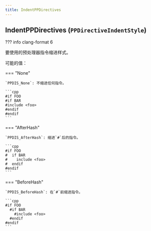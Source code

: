 ```yaml
---
title: IndentPPDirectives
---
```


## IndentPPDirectives (`PPDirectiveIndentStyle`)

??? info
    clang-format 6

要使用的预处理器指令缩进样式。

可能的值：

=== "None"

    `PPDIS_None`: 不缩进任何指令。

    ```cpp
    #if FOO
    #if BAR
    #include <foo>
    #endif
    #endif
    ```

=== "AfterHash"

    `PPDIS_AfterHash`: 缩进`#`后的指令。

    ```cpp
    #if FOO
    #  if BAR
    #    include <foo>
    #  endif
    #endif
    ```
=== "BeforeHash"

    `PPDIS_BeforeHash`: 在`#`前缩进指令。

    ```cpp
    #if FOO
      #if BAR
        #include <foo>
      #endif
    #endif
    ```
